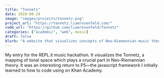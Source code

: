 ```yaml
---
title: "Tonnetz"
date: 2019-08-24
image: "images/projects/tonnetz.png"
project_url: "https://tonnetz.liamrosenfeld.com/"
code_url: "https://github.com/liamrosenfeld/Tonnetz"
categories: ["academic", "web", music]
draft: false
blurb: "A website that visualizes concepts of Neo-Riemannian music theory"
---
```


My entry for the REPL.it music hackathon. It visualizes the Tonnetz, a mapping of tonal space which plays a crucial part in Neo-Riemannian theory. It was an interesting return to P5—the javascript framework I initially learned to how to code using on Khan Academy.
